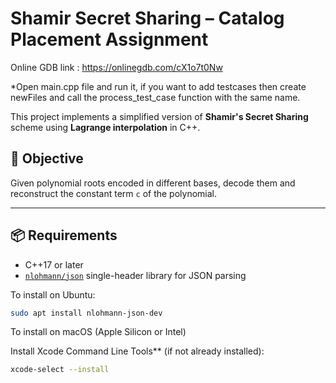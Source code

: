 # Shamir Secret Sharing – Catalog Placement Assignment

Online GDB link : https://onlinegdb.com/cX1o7t0Nw

*Open main.cpp file and run it, if you want to add testcases then create newFiles and call the process_test_case function with the same name.

This project implements a simplified version of **Shamir's Secret Sharing** scheme using **Lagrange interpolation** in C++.

## 🚀 Objective

Given polynomial roots encoded in different bases, decode them and reconstruct the constant term `c` of the polynomial.

---

## 📦 Requirements

- C++17 or later
- [`nlohmann/json`](https://github.com/nlohmann/json) single-header library for JSON parsing

To install on Ubuntu:

```bash
sudo apt install nlohmann-json-dev

```
To install on macOS (Apple Silicon or Intel)

Install Xcode Command Line Tools** (if not already installed):

   ```bash
   xcode-select --install
